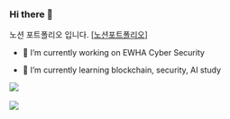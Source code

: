 ### Hi there 👋
노션 포트폴리오 입니다.
[[노션포트폴리오](https://tan-vicuna-966.notion.site/_-d23e665a93d34ed2a9a554e3a4a097a4)]
- 🔭 I’m currently working on EWHA Cyber Security 
 
- 🌱 I’m currently learning blockchain, security, AI study


<img src="https://github-readme-stats.vercel.app/api/top-langs/?username=yewonbahn&layout=compact"><br><br>
<img src="https://github-readme-stats.vercel.app/api?username=yewonbahn&show_icons=true">
